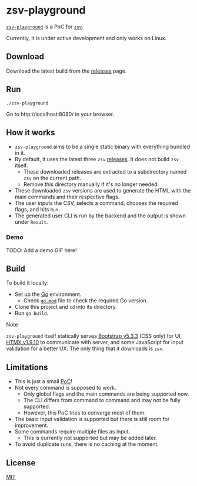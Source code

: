 # zsv-playground

[`zsv-playground`](https://github.com/iamazeem/zsv-playground) is a PoC for
[`zsv`](https://github.com/liquidaty/zsv).

Currently, it is under active development and only works on Linux.

## Download

Download the latest build from the
[releases](https://github.com/iamazeem/zsv-playground/releases) page.

## Run

```shell
./zsv-playground
```

Go to http://localhost:8080/ in your browser.

## How it works

- `zsv-playground` aims to be a single static binary with everything bundled in
  it.
- By default, it uses the latest three `zsv`
  [releases](https://github.com/liquidaty/zsv/releases). It does not build `zsv`
  itself.
  - These downloaded releases are extracted to a subdirectory named `zsv` on the
    current path.
  - Remove this directory manually if it's no longer needed.
- These downloaded `zsv` versions are used to generate the HTML with the main
  commands and their respective flags.
- The user inputs the CSV, selects a command, chooses the required flags, and
  hits `Run`.
- The generated user CLI is run by the backend and the output is shown under
  `Result`.

### Demo

TODO: Add a demo GIF here!

## Build

To build it locally:

- Set up the [Go](https://go.dev/doc/install) environment.
  - Check [`go.mod`](./go.mod) file to check the required Go version.
- Clone this project and `cd` into its directory.
- Run `go build`.

> [!NOTE]
>
> `zsv-playground` itself statically serves [Bootstrap
> v5.3.3](https://getbootstrap.com/docs/5.3/getting-started/introduction/) (CSS
> only) for UI, [HTMX v1.9.10](https://htmx.org/) to communicate with server,
> and some JavaScript for input validation for a better UX. The only thing that
> it downloads is `zsv`.

## Limitations

- This is just a small [PoC](https://en.wikipedia.org/wiki/Proof_of_concept)!
- Not every command is supposed to work.
  - Only global flags and the main commands are being supported now.
  - The CLI differs from command to command and may not be fully supported.
  - However, this PoC tries to converge most of them.
- The basic input validation is supported but there is still room for
  improvement.
- Some commands require multiple files as input.
  - This is currently not supported but may be added later.
- To avoid duplicate runs, there is no caching at the moment.

## License

[MIT](./LICENSE)
